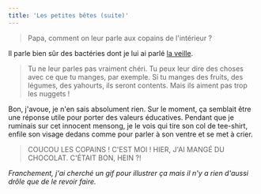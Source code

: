 ```yaml
---
title: 'Les petites bêtes (suite)'
---
```


> Papa, comment on leur parle aux copains de l'intérieur ?

<!-- more -->

Il parle bien sûr des bactéries dont je lui ai parlé
[la veille](/notes/2017-12-les-petites-betes/).

> Tu ne leur parles pas vraiment chéri. Tu peux leur dire des choses avec ce que
> tu manges, par exemple. Si tu manges des fruits, des légumes, des yahourts,
> ils seront contents. Mais ils aiment pas trop les
> <span lang="en">nuggets</span> !

Bon, j'avoue, je n'en sais absolument rien. Sur le moment, ça semblait être une
réponse utile pour porter des valeurs éducatives. Pendant que je ruminais sur
cet innocent mensong, je le vois qui tire son col de tee-shirt, enfile son
visage dedans comme pour parler à son ventre et se met à crier.

> COUCOU LES COPAINS ! C'EST MOI ! HIER, J'AI MANGÉ DU CHOCOLAT. C'ÉTAIT BON,
> HEIN ?!

<em>Franchement, j'ai cherché un gif pour illustrer ça mais il n'y a rien
d'aussi drôle que de le revoir faire.</em>
